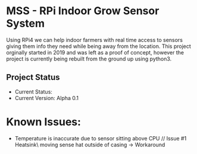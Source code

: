 # MSS - RPi Indoor Grow Sensor System
Using RPi4 we can help indoor farmers with real time access to sensors giving them info they need while being away from the location.
This project orginally started in 2019 and was left as a proof of concept, however the project is currently being rebuilt from the ground up using python3.

## Project Status
- Current Status: 
- Current Version: Alpha 0.1

# Known Issues:
- Temperature is inaccurate due to sensor sitting above CPU // Issue #1 
  Heatsink\ moving sense hat outside of casing -> Workaround
